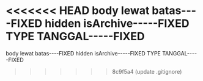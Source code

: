 <<<<<<< HEAD
body lewat batas----FIXED
hidden isArchive-----FIXED
TYPE TANGGAL-----FIXED
=======
body lewat batas----FIXED
hidden isArchive-----FIXED
TYPE TANGGAL-----FIXED
>>>>>>> 8c9f5a4 (update .gitignore)
